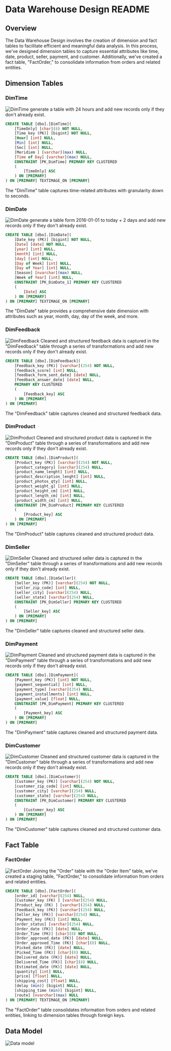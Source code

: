 # Data Warehouse Design README

## Overview

The Data Warehouse Design involves the creation of dimension and fact tables to facilitate efficient and meaningful data analysis. In this process, we've designed dimension tables to capture essential attributes like time, date, product, seller, payment, and customer. Additionally, we've created a fact table, "FactOrder," to consolidate information from orders and related entities.

## Dimension Tables

### DimTime

![DimTime](Time_workflow.png)
generate a table with 24 hours and add new records only if they don't already exist.

```sql
CREATE TABLE [dbo].[DimTime](
	[TimeOnly] [char](8) NOT NULL,
	[Time_key (PK)] [bigint] NOT NULL,
	[Hour] [int] NULL,
	[Min] [int] NULL,
	[Sec] [int] NULL,
	[Meridiem ] [varchar](max) NULL,
	[Time of Day] [varchar](max) NULL,
	CONSTRAINT [PK_DimTime] PRIMARY KEY CLUSTERED 
	(
		[TimeOnly] ASC
	) ON [PRIMARY]
) ON [PRIMARY] TEXTIMAGE_ON [PRIMARY]
```

The "DimTime" table captures time-related attributes with granularity down to seconds.

### DimDate
![DimDate](Date_workflow.png)
generate a table form 2016-01-01 to today + 2 days and add new records only if they don't already exist.

```sql
CREATE TABLE [dbo].[DimDate](
	[Date_key (PK)] [bigint] NOT NULL,
	[Date] [date] NOT NULL,
	[year] [int] NULL,
	[month] [int] NULL,
	[day] [int] NULL,
	[Day of Week] [int] NULL,
	[Day of Year] [int] NULL,
	[Season] [nvarchar](max) NULL,
	[Week of Year] [int] NULL,
	CONSTRAINT [PK_DimDate_1] PRIMARY KEY CLUSTERED 
	(
		[Date] ASC
	) ON [PRIMARY]
) ON [PRIMARY] TEXTIMAGE_ON [PRIMARY]
```

The "DimDate" table provides a comprehensive date dimension with attributes such as year, month, day, day of the week, and more.

### DimFeedback
![DimFeedback](Feedback_workflow.png)
Cleaned and structured feedback data is captured in the "DimFeedback" table through a series of transformations and add new records only if they don't already exist.

```sql
CREATE TABLE [dbo].[DimFeedback](
	[Feedback_key (PK)] [varchar](254) NOT NULL,
	[feedback_score] [int] NULL,
	[feedback_form_sent_date] [date] NULL,
	[feedback_answer_date] [date] NULL,
	PRIMARY KEY CLUSTERED 
	(
		[Feedback_key] ASC
	) ON [PRIMARY]
) ON [PRIMARY]
```

The "DimFeedback" table captures cleaned and structured feedback data.

### DimProduct
![DimProduct](Product_workflow.png)
Cleaned and structured product data is captured in the "DimProduct" table through a series of transformations and add new records only if they don't already exist.

```sql
CREATE TABLE [dbo].[DimProduct](
	[Product_key (PK)] [varchar](254) NOT NULL,
	[product_category] [varchar](254) NULL,
	[product_name_lenght] [int] NULL,
	[product_description_lenght] [int] NULL,
	[product_photos_qty] [int] NULL,
	[product_weight_g] [int] NULL,
	[product_height_cm] [int] NULL,
	[product_length_cm] [int] NULL,
	[product_width_cm] [int] NULL,
	CONSTRAINT [PK_DimProduct] PRIMARY KEY CLUSTERED 
	(
		[Product_key] ASC
	) ON [PRIMARY]
) ON [PRIMARY]
```

The "DimProduct" table captures cleaned and structured product data.

### DimSeller
![DimSeller](Seller_workflow.png)
Cleaned and structured seller data is captured in the "DimSeller" table through a series of transformations and add new records only if they don't already exist.

```sql
CREATE TABLE [dbo].[DimSeller](
	[Seller_key (PK)] [varchar](254) NOT NULL,
	[seller_zip_code] [int] NULL,
	[seller_city] [varchar](254) NULL,
	[seller_state] [varchar](254) NULL,
	CONSTRAINT [PK_DimSeller] PRIMARY KEY CLUSTERED 
	(
		[Seller_key] ASC
	) ON [PRIMARY]
) ON [PRIMARY]
```

The "DimSeller" table captures cleaned and structured seller data.

### DimPayment
![DimPayment](Payment_workflow.png)
Cleaned and structured payment data is captured in the "DimPayment" table through a series of transformations and add new records only if they don't already exist.

```sql
CREATE TABLE [dbo].[DimPayment](
	[Payment_key (PK)] [int] NOT NULL,
	[payment_sequential] [int] NULL,
	[payment_type] [varchar](254) NULL,
	[payment_installments] [int] NULL,
	[payment_value] [float] NULL,
	CONSTRAINT [PK_DimPayment] PRIMARY KEY CLUSTERED 
	(
		[Payment_key] ASC
	) ON [PRIMARY]
) ON [PRIMARY]
```

The "DimPayment" table captures cleaned and structured payment data.

### DimCustomer
![DimCustomer](customer_workflow.png)
Cleaned and structured customer data is captured in the "DimCustomer" table through a series of transformations and add new records only if they don't already exist.

```sql
CREATE TABLE [dbo].[DimCustomer](
	[Customer_key (PK)] [varchar](254) NOT NULL,
	[customer_zip_code] [int] NULL,
	[customer_city] [varchar](254) NULL,
	[customer_state] [varchar](254) NULL,
	CONSTRAINT [PK_DimCustomer] PRIMARY KEY CLUSTERED 
	(
		[Customer_key] ASC
	) ON [PRIMARY]
) ON [PRIMARY]
```

The "DimCustomer" table captures cleaned and structured customer data.

## Fact Table

### FactOrder
![FactOrder](FactOrder_workflow.png)
Joining the "Order" table with the "Order Item" table, we've created a staging table, "FactOrder," to consolidate information from orders and related entities.


```sql
CREATE TABLE [dbo].[FactOrder](
	[order_id] [varchar](254) NULL,
	[Customer_key (FK) ] [varchar](254) NULL,
	[Product_key (FK) ] [varchar](254) NULL,
	[Feedback_key (FK)] [varchar](254) NULL,
	[Seller_key (FK)] [varchar](254) NULL,
	[Payment_key (FK)] [int] NULL,
	[order_status] [varchar](254) NULL,
	[Order_date (FK)] [date] NULL,
	[Order_Time (FK)] [char](8) NOT NULL,
	[Order_approved_date (FK)] [date] NULL,
	[Order_approved_Time (FK)] [char](8) NULL,
	[Picked_date (FK)] [date] NULL,
	[Picked_Time (FK)] [char](8) NULL,
	[Delivered_date (FK)] [date] NULL,
	[Delivered_Time (FK)] [char](8) NULL,
	[Estimated_date (FK)] [date] NULL,
	[quantity] [int] NULL,
	[price] [float] NULL,
	[shipping_cost] [float] NULL,
	[delay (min)] [bigint] NULL,
	[shipping_time (min)] [bigint] NULL,
	[route] [nvarchar](max) NULL
) ON [PRIMARY] TEXTIMAGE_ON [PRIMARY]
```

The "FactOrder" table consolidates information from orders and related entities, linking to dimension tables through foreign keys.

## Data Model
![Data model](Data_model.png)
